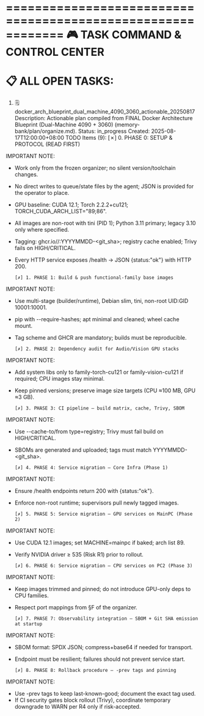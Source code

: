 ============================================================
🎮 TASK COMMAND & CONTROL CENTER
============================================================

📋 ALL OPEN TASKS:
========================================

1. 🗒️  docker_arch_blueprint_dual_machine_4090_3060_actionable_20250817
   Description: Actionable plan compiled from FINAL Docker Architecture Blueprint (Dual-Machine 4090 + 3060) (memory-bank/plan/organize.md).
   Status: in_progress
   Created: 2025-08-17T12:00:00+08:00
   TODO Items (9):
      [✗] 0. PHASE 0: SETUP & PROTOCOL (READ FIRST)

IMPORTANT NOTE:
- Work only from the frozen organizer; no silent version/toolchain changes.
- No direct writes to queue/state files by the agent; JSON is provided for the operator to place.
- GPU baseline: CUDA 12.1; Torch 2.2.2+cu121; TORCH_CUDA_ARCH_LIST="89;86".
- All images are non-root with tini (PID 1); Python 3.11 primary; legacy 3.10 only where specified.
- Tagging: ghcr.io/<org>/<family>:YYYYMMDD-<git_sha>; registry cache enabled; Trivy fails on HIGH/CRITICAL.
- Every HTTP service exposes /health → JSON {status:"ok"} with HTTP 200.

      [✗] 1. PHASE 1: Build & push functional-family base images

IMPORTANT NOTE:
- Use multi-stage (builder/runtime), Debian slim, tini, non-root UID:GID 10001:10001.
- pip with --require-hashes; apt minimal and cleaned; wheel cache mount.
- Tag scheme and GHCR are mandatory; builds must be reproducible.

      [✗] 2. PHASE 2: Dependency audit for Audio/Vision GPU stacks

IMPORTANT NOTE:
- Add system libs only to family-torch-cu121 or family-vision-cu121 if required; CPU images stay minimal.
- Keep pinned versions; preserve image size targets (CPU ≈100 MB, GPU ≈3 GB).

      [✗] 3. PHASE 3: CI pipeline — build matrix, cache, Trivy, SBOM

IMPORTANT NOTE:
- Use --cache-to/from type=registry; Trivy must fail build on HIGH/CRITICAL.
- SBOMs are generated and uploaded; tags must match YYYYMMDD-<git_sha>.

      [✗] 4. PHASE 4: Service migration — Core Infra (Phase 1)

IMPORTANT NOTE:
- Ensure /health endpoints return 200 with {status:"ok"}.
- Enforce non-root runtime; supervisors pull newly tagged images.

      [✗] 5. PHASE 5: Service migration — GPU services on MainPC (Phase 2)

IMPORTANT NOTE:
- Use CUDA 12.1 images; set MACHINE=mainpc if baked; arch list 89.
- Verify NVIDIA driver ≥ 535 (Risk R1) prior to rollout.

      [✗] 6. PHASE 6: Service migration — CPU services on PC2 (Phase 3)

IMPORTANT NOTE:
- Keep images trimmed and pinned; do not introduce GPU-only deps to CPU families.
- Respect port mappings from §F of the organizer.

      [✗] 7. PHASE 7: Observability integration — SBOM + Git SHA emission at startup

IMPORTANT NOTE:
- SBOM format: SPDX JSON; compress+base64 if needed for transport.
- Endpoint must be resilient; failures should not prevent service start.

      [✗] 8. PHASE 8: Rollback procedure — -prev tags and pinning

IMPORTANT NOTE:
- Use -prev tags to keep last-known-good; document the exact tag used.
- If CI security gates block rollout (Trivy), coordinate temporary downgrade to WARN per R4 only if risk-accepted.
